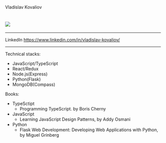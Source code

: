 Vladislav Kovaliov

![](https://www.codewars.com/users/Vladislav/badges/micro)
============

-----------------------------------------------     -----------------------------------------------
LinkedIn                                            https://www.linkedin.com/in/vladislav-kovaliov/
-----------------------------------------------     -----------------------------------------------

Technical stacks:
 + JavaScript/TypeScript
 + React/Redux
 + Node.js(Express)
 + Python(Flask)
 + MongoDB(Compass)

Books:
+ TypeSctipt
  + Programming TypeScript. by Boris Cherny
+ JavaScript
  + Learning JavaScript Design Patterns, by Addy Osmani
+ Python
  + Flask Web Development: Developing Web Applications with Python, by Miguel Grinberg 

